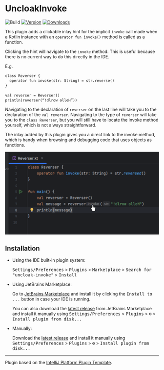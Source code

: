 # UncloakInvoke

![Build](https://github.com/nathanmbrown/uncloak-invoke/workflows/Build/badge.svg)
[![Version](https://img.shields.io/jetbrains/plugin/v/25975-uncloak-invoke.svg)](https://plugins.jetbrains.com/plugin/25975-uncloak-invoke)
[![Downloads](https://img.shields.io/jetbrains/plugin/d/25975-uncloak-invoke.svg)](https://plugins.jetbrains.com/plugin/25975-uncloak-invoke)

<!-- Plugin description -->
This plugin adds a clickable inlay hint for the implicit `invoke` call made when a Kotlin instance with an `operator fun invoke()` method is called as a function.

Clicking the hint will navigate to the `invoke` method.
This is useful because there is no current way to do this directly in the IDE.

E.g.
```
class Reverser {
  operator fun invoke(str: String) = str.reverse()
}

val reverser = Reverser()
println(reverser(“!dlrow olleH”)) 
```
Navigating to the declaration of `reverser` on the last line will take you to the declaration of the `val reverser`.
Navigating to the type of `reverser` will take you to the `class Reverser`, but you will still have to locate the invoke method yourself, which is not always straightforward.

The inlay added by this plugin gives you a direct link to the invoke method, which is handy when browsing and debugging code that uses objects as functions.
                               
![screenshot.png](screenshot.png)

<!-- Plugin description end -->

## Installation

- Using the IDE built-in plugin system:
  
  <kbd>Settings/Preferences</kbd> > <kbd>Plugins</kbd> > <kbd>Marketplace</kbd> > <kbd>Search for "uncloak-invoke"</kbd> >
  <kbd>Install</kbd>
  
- Using JetBrains Marketplace:

  Go to [JetBrains Marketplace](https://plugins.jetbrains.com/plugin/25975-uncloak-invoke) and install it by clicking the <kbd>Install to ...</kbd> button in case your IDE is running.

  You can also download the [latest release](https://plugins.jetbrains.com/plugin/25975-uncloak-invoke/versions) from JetBrains Marketplace and install it manually using
  <kbd>Settings/Preferences</kbd> > <kbd>Plugins</kbd> > <kbd>⚙️</kbd> > <kbd>Install plugin from disk...</kbd>

- Manually:

  Download the [latest release](https://github.com/nathanmbrown/uncloak-invoke/releases/latest) and install it manually using
  <kbd>Settings/Preferences</kbd> > <kbd>Plugins</kbd> > <kbd>⚙️</kbd> > <kbd>Install plugin from disk...</kbd>


---
Plugin based on the [IntelliJ Platform Plugin Template][template].

[template]: https://github.com/JetBrains/intellij-platform-plugin-template
[docs:plugin-description]: https://plugins.jetbrains.com/docs/intellij/plugin-user-experience.html#plugin-description-and-presentation
